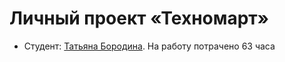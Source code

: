 # Личный проект «Техномарт»

* Студент: [Татьяна Бородина](https://up.htmlacademy.ru/htmlcss/37/user/2127425).
На работу потрачено 63 часа
